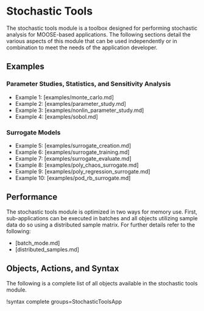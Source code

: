 # Stochastic Tools

The stochastic tools module is a toolbox designed for performing stochastic analysis for MOOSE-based
applications. The following sections detail the various aspects of this module that can be
used independently or in combination to meet the needs of the application developer.

## Examples

### Parameter Studies, Statistics, and Sensitivity Analysis

- Example 1: [examples/monte_carlo.md]
- Example 2: [examples/parameter_study.md]
- Example 3: [examples/nonlin_parameter_study.md]
- Example 4: [examples/sobol.md]

### Surrogate Models

- Example 5:  [examples/surrogate_creation.md]
- Example 6: [examples/surrogate_training.md]
- Example 7: [examples/surrogate_evaluate.md]
- Example 8: [examples/poly_chaos_surrogate.md]
- Example 9: [examples/poly_regression_surrogate.md]
- Example 10: [examples/pod_rb_surrogate.md]

## Performance

The stochastic tools module is optimized in two ways for memory use. First, sub-applications can be
executed in batches and all objects utilizing sample data do so using a distributed sample
matrix. For further details refer to the following:

- [batch_mode.md]
- [distributed_samples.md]

## Objects, Actions, and Syntax

The following is a complete list of all objects available in the stochastic tools module.

!syntax complete groups=StochasticToolsApp
